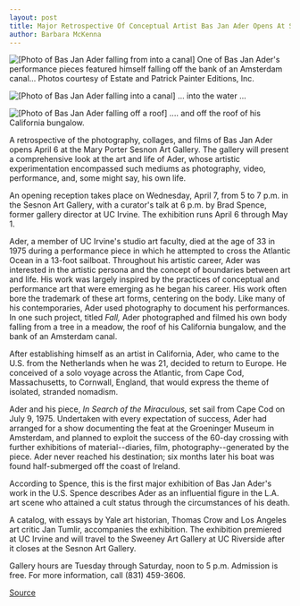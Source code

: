 ```yaml
---
layout: post
title: Major Retrospective Of Conceptual Artist Bas Jan Ader Opens At Sesnon April 6
author: Barbara McKenna
---
```


![\[Photo of Bas Jan Ader falling from into a canal\]][1] One of Bas Jan Ader's performance pieces featured himself falling off the bank of an Amsterdam canal... Photos courtesy of Estate and Patrick Painter Editions, Inc.

![\[Photo of Bas Jan Ader falling into a canal\]][2] ... into the water ...

![\[Photo of Bas Jan Ader falling off a roof\]][3] .... and off the roof of his California bungalow.

A retrospective of the photography, collages, and films of Bas Jan Ader opens April 6 at the Mary Porter Sesnon Art Gallery. The gallery will present a comprehensive look at the art and life of Ader, whose artistic experimentation encompassed such mediums as photography, video, performance, and, some might say, his own life.

An opening reception takes place on Wednesday, April 7, from 5 to 7 p.m. in the Sesnon Art Gallery, with a curator's talk at 6 p.m. by Brad Spence, former gallery director at UC Irvine. The exhibition runs April 6 through May 1.

Ader, a member of UC Irvine's studio art faculty, died at the age of 33 in 1975 during a performance piece in which he attempted to cross the Atlantic Ocean in a 13-foot sailboat. Throughout his artistic career, Ader was interested in the artistic persona and the concept of boundaries between art and life. His work was largely inspired by the practices of conceptual and performance art that were emerging as he began his career. His work often bore the trademark of these art forms, centering on the body. Like many of his contemporaries, Ader used photography to document his performances. In one such project, titled _Fall,_ Ader photographed and filmed his own body falling from a tree in a meadow, the roof of his California bungalow, and the bank of an Amsterdam canal.

After establishing himself as an artist in California, Ader, who came to the U.S. from the Netherlands when he was 21, decided to return to Europe. He conceived of a solo voyage across the Atlantic, from Cape Cod, Massachusetts, to Cornwall, England, that would express the theme of isolated, stranded nomadism.

Ader and his piece, _In Search of the Miraculous,_ set sail from Cape Cod on July 9, 1975. Undertaken with every expectation of success, Ader had arranged for a show documenting the feat at the Groeninger Museum in Amsterdam, and planned to exploit the success of the 60-day crossing with further exhibitions of material--diaries, film, photography--generated by the piece. Ader never reached his destination; six months later his boat was found half-submerged off the coast of Ireland.

According to Spence, this is the first major exhibition of Bas Jan Ader's work in the U.S. Spence describes Ader as an influential figure in the L.A. art scene who attained a cult status through the circumstances of his death.

A catalog, with essays by Yale art historian, Thomas Crow and Los Angeles art critic Jan Tumlir, accompanies the exhibition. The exhibition premiered at UC Irvine and will travel to the Sweeney Art Gallery at UC Riverside after it closes at the Sesnon Art Gallery.

Gallery hours are Tuesday through Saturday, noon to 5 p.m. Admission is free. For more information, call (831) 459-3606.

[1]: http://www1.ucsc.edu/oncampus/currents/98-99/art/ader1.99-03-29.jpg
[2]: http://www1.ucsc.edu/oncampus/currents/98-99/art/ader2.99-03-29.jpg
[3]: http://www1.ucsc.edu/oncampus/currents/98-99/art/ader3.99-03-29.jpg

[Source](http://www1.ucsc.edu/oncampus/currents/98-99/03-29/ader.htm "Permalink to Bas Jan Ader retrospective at Sesnon Gallery: 03-29-99")
